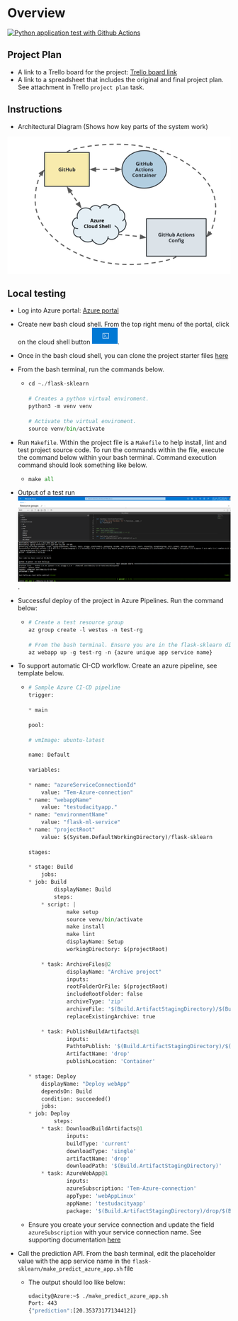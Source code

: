 # Overview

[![Python application test with Github Actions](https://github.com/fodare/Udacity-CI-CD-Task/actions/workflows/pythonapp.yml/badge.svg)](https://github.com/fodare/Udacity-CI-CD-Task/actions/workflows/pythonapp.yml)

## Project Plan

* A link to a Trello board for the project: [Trello board link](https://trello.com/invite/b/lahjb0u0/ATTI7b5a3b2eb353ea99def3bc28db5a18ecBBE3A434/udacity-task2-demoboard)
* A link to a spreadsheet that includes the original and final project plan. See attachment in Trello `project plan` task.

## Instructions

* Architectural Diagram (Shows how key parts of the system work)

![Alt sampleproject-ops-flow](./media/Sample-project-Ach.png)

## Local testing

* Log into Azure portal: [Azure portal](https://portal.azure.com/)

* Create new bash cloud shell. From the top right menu of the portal, click on the cloud shell button ![Alt shellbutton.png](./media/cloudshell%20button.png).

* Once in the bash cloud shell, you can clone the project starter files [here](https://github.com/udacity/nd082-Azure-Cloud-DevOps-Starter-Code/tree/master/C2-AgileDevelopmentwithAzure/project/starter_files)

* From the bash terminal, run the commands below.

  * ```python
    cd ~./flask-sklearn

    # Creates a python virtual enviroment.
    python3 -m venv venv

    # Activate the virtual enviroment.
    source venv/bin/activate
    ```

* Run `Makefile`. Within the project file is a `Makefile` to help install, lint and test project source code. To run the commands within the file, execute the command below within your bash terminal. Command execution command should look something like below.

  * ```python
    make all
    ```

* Output of a test run
![Alt shellbutton.png](./media/make-all-test.png).

* Successful deploy of the project in Azure Pipelines. Run the command below:

  * ```python
    # Create a test resource group
    az group create -l westus -n test-rg

    # From the bash terminal. Ensure you are in the flask-sklearn dir
    az webapp up -g test-rg -n {azure unique app service name}
    ```

* To support automatic CI-CD workflow. Create an azure pipeline, see template below.

  * ```python
    # Sample Azure CI-CD pipeline
    trigger:

    * main

    pool:

    # vmImage: ubuntu-latest

    name: Default

    variables:

    * name: "azureServiceConnectionId"
        value: "Tem-Azure-connection"
    * name: "webappName"
        value: "testudacityapp."
    * name: "environmentName"
        value: "flask-ml-service"
    * name: "projectRoot"
        value: $(System.DefaultWorkingDirectory)/flask-sklearn

    stages:

    * stage: Build
        jobs:
    * job: Build
            displayName: Build
            steps:
        * script: |
                make setup
                source venv/bin/activate
                make install
                make lint
                displayName: Setup
                workingDirectory: $(projectRoot)

        * task: ArchiveFiles@2
                displayName: "Archive project"
                inputs:
                rootFolderOrFile: $(projectRoot)
                includeRootFolder: false
                archiveType: 'zip'
                archiveFile: '$(Build.ArtifactStagingDirectory)/$(Build.BuildId).zip'
                replaceExistingArchive: true

        * task: PublishBuildArtifacts@1
                inputs:
                PathtoPublish: '$(Build.ArtifactStagingDirectory)/$(Build.BuildId).zip'
                ArtifactName: 'drop'
                publishLocation: 'Container'

    * stage: Deploy
        displayName: "Deploy webApp"
        dependsOn: Build
        condition: succeeded()
        jobs:
    * job: Deploy
            steps:
        * task: DownloadBuildArtifacts@1
                inputs:
                buildType: 'current'
                downloadType: 'single'
                artifactName: 'drop'
                downloadPath: '$(Build.ArtifactStagingDirectory)'
        * task: AzureWebApp@1
                inputs:
                azureSubscription: 'Tem-Azure-connection'
                appType: 'webAppLinux'
                appName: 'testudacityapp'
                package: '$(Build.ArtifactStagingDirectory)/drop/$(Build.BuildId).zip'
    ```

  * Ensure you create your service connection and update the field `azureSubscription` with your service connection name. See supporting documentation [here](https://learn.microsoft.com/en-us/azure/devops/pipelines/library/service-endpoints?view=azure-devops&tabs=yaml)

* Call the prediction API. From the bash terminal, edit the placeholder value with the app service name in the `flask-sklearn/make_predict_azure_app.sh` file

  * The output should loo like below:

    ```bash
    udacity@Azure:~$ ./make_predict_azure_app.sh
    Port: 443
    {"prediction":[20.35373177134412]}
    ```
